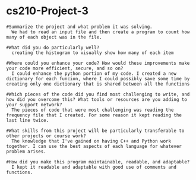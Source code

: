 # cs210-Project-3

    #Summarize the project and what problem it was solving.
      We had to read an input file and then create a program to count how many of each object was in the file.
      
    #What did you do particularly well?
      creating the histogram to visually show how many of each item
    
    #Where could you enhance your code? How would these improvements make your code more efficient, secure, and so on?
      I could enhance the python portion of my code. I created a new dictionary for each funcion, where I could possibly save some time by creating only one dictionary that is shared between all the functions
    
    #Which pieces of the code did you find most challenging to write, and how did you overcome this? What tools or resources are you adding to your support network?
      The pieces of code that were most challenging was reading the frequency file that I created. For some reason it kept reading the last line twice. 
    
    #What skills from this project will be particularly transferable to other projects or course work?
      The knowledge that I've gained on having C++ and Python work together. I can use the best aspects of each language for whatever problem arises.
    
    #How did you make this program maintainable, readable, and adaptable?
      I kept it readable and adaptable with good use of comments and functions. 
